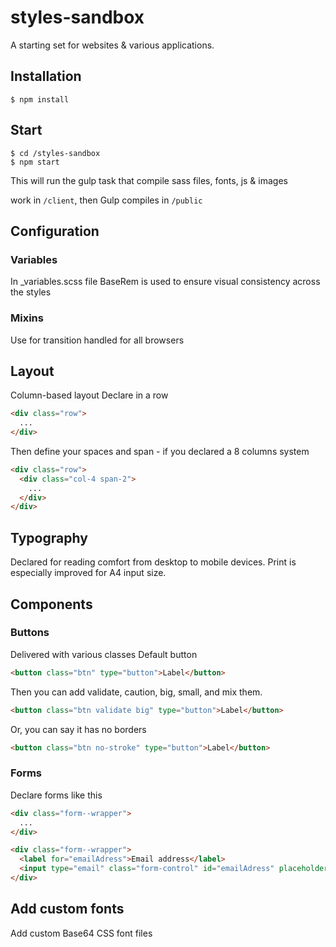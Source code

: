 # styles-sandbox
A starting set for websites & various applications.

## Installation
    $ npm install

## Start
    $ cd /styles-sandbox
    $ npm start
This will run the gulp task that compile sass files, fonts, js & images

work in `/client`, then Gulp compiles in `/public`

## Configuration
### Variables
In \_variables.scss file
BaseRem is used to ensure visual consistency across the styles
### Mixins
Use for transition handled for all browsers

## Layout
Column-based layout
Declare in a row
```html
<div class="row">
  ...
</div>
```
Then define your spaces and span - if you declared a 8 columns system
```html
<div class="row">
  <div class="col-4 span-2">
    ...
  </div>
</div>
```

## Typography
Declared for reading comfort from desktop to mobile devices. Print is especially improved for A4 input size.

## Components
### Buttons
Delivered with various classes
Default button
```html
<button class="btn" type="button">Label</button>
```
Then you can add validate, caution, big, small, and mix them.
```html
<button class="btn validate big" type="button">Label</button>
```
Or, you can say it has no borders
```html
<button class="btn no-stroke" type="button">Label</button>
```
### Forms
Declare forms like this
```html
<div class="form--wrapper">
  ...
</div>
```

```html
<div class="form--wrapper">
  <label for="emailAdress">Email address</label>
  <input type="email" class="form-control" id="emailAdress" placeholder="Email">
</div>
```

## Add custom fonts
Add custom Base64 CSS font files
